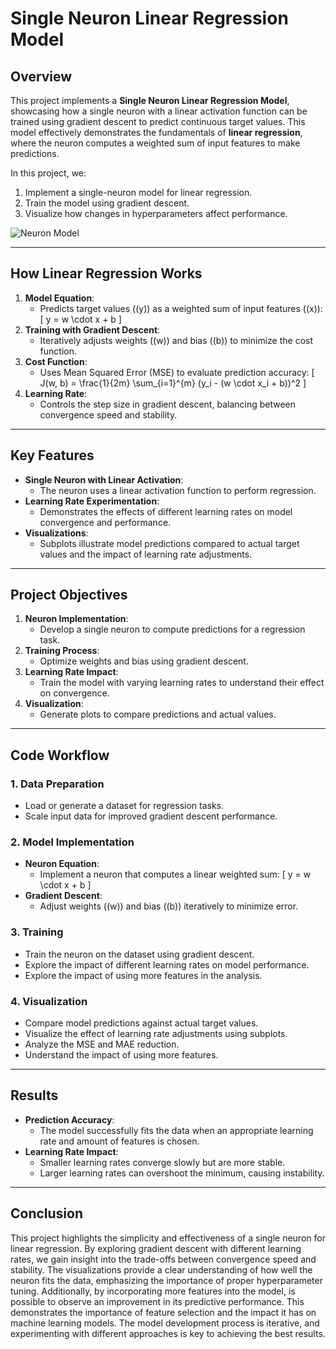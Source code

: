 # **Single Neuron Linear Regression Model**

## Overview

This project implements a **Single Neuron Linear Regression Model**, showcasing how a single neuron with a linear activation function can be trained using gradient descent to predict continuous target values. This model effectively demonstrates the fundamentals of **linear regression**, where the neuron computes a weighted sum of input features to make predictions.

In this project, we:
1. Implement a single-neuron model for linear regression.
2. Train the model using gradient descent.
3. Visualize how changes in hyperparameters affect performance.

![Neuron Model](https://raw.githubusercontent.com/RandyRDavila/Data_Science_and_Machine_Learning_Spring_2022/refs/heads/main/Lecture_3/ThePerceptronImage.png)

---
## **How Linear Regression Works**

1. **Model Equation**:
   - Predicts target values (\(y\)) as a weighted sum of input features (\(x\)):
     \[
     y = w \cdot x + b
     \]
2. **Training with Gradient Descent**:
   - Iteratively adjusts weights (\(w\)) and bias (\(b\)) to minimize the cost function.
3. **Cost Function**:
   - Uses Mean Squared Error (MSE) to evaluate prediction accuracy:
     \[
     J(w, b) = \frac{1}{2m} \sum_{i=1}^{m} (y_i - (w \cdot x_i + b))^2
     \]
4. **Learning Rate**:
   - Controls the step size in gradient descent, balancing between convergence speed and stability.

---

## **Key Features**

- **Single Neuron with Linear Activation**:
  - The neuron uses a linear activation function to perform regression.
- **Learning Rate Experimentation**:
  - Demonstrates the effects of different learning rates on model convergence and performance.
- **Visualizations**:
  - Subplots illustrate model predictions compared to actual target values and the impact of learning rate adjustments.

---

## **Project Objectives**

1. **Neuron Implementation**:
   - Develop a single neuron to compute predictions for a regression task.
2. **Training Process**:
   - Optimize weights and bias using gradient descent.
3. **Learning Rate Impact**:
   - Train the model with varying learning rates to understand their effect on convergence.
4. **Visualization**:
   - Generate plots to compare predictions and actual values.

---

## **Code Workflow**

### **1. Data Preparation**

- Load or generate a dataset for regression tasks.
- Scale input data for improved gradient descent performance.

### **2. Model Implementation**

- **Neuron Equation**:
  - Implement a neuron that computes a linear weighted sum:
    \[
    y = w \cdot x + b
    \]
- **Gradient Descent**:
  - Adjust weights (\(w\)) and bias (\(b\)) iteratively to minimize error.

### **3. Training**

- Train the neuron on the dataset using gradient descent.
- Explore the impact of different learning rates on model performance.
- Explore the impact of using more features in the analysis.

### **4. Visualization**

- Compare model predictions against actual target values.
- Visualize the effect of learning rate adjustments using subplots.
- Analyze the MSE and MAE reduction. 
- Understand the impact of using more features.

---

## **Results**
- **Prediction Accuracy**:
  - The model successfully fits the data when an appropriate learning rate and amount of features is chosen.
- **Learning Rate Impact**:
  - Smaller learning rates converge slowly but are more stable.
  - Larger learning rates can overshoot the minimum, causing instability.
    
---

## **Conclusion**

This project highlights the simplicity and effectiveness of a single neuron for linear regression. By exploring gradient descent with different learning rates, we gain insight into the trade-offs between convergence speed and stability. The visualizations provide a clear understanding of how well the neuron fits the data, emphasizing the importance of proper hyperparameter tuning. Additionally, by incorporating more features into the model, is possible to observe an improvement in its predictive performance. This demonstrates the importance of feature selection and the impact it has on machine learning models. The model development process is iterative, and experimenting with different approaches is key to achieving the best results.

